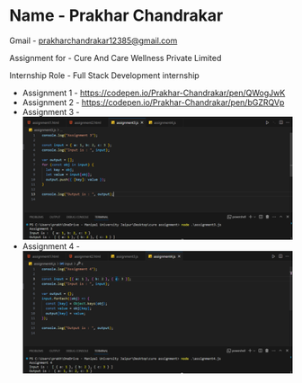 # Name - Prakhar Chandrakar

Gmail - prakharchandrakar12385@gmail.com

Assignment for - Cure And Care Wellness Private Limited

Internship Role - Full Stack Development internship

- Assignment 1 - https://codepen.io/Prakhar-Chandrakar/pen/QWogJwK
- Assignment 2 - https://codepen.io/Prakhar-Chandrakar/pen/bGZRQVp
- Assignment 3 - ![Assignment3-Screenshot](Assignment_3.png)
- Assignment 4 - ![Assignment4-Screenshot](Assignment_4.png)
